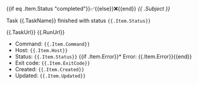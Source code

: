 {{if eq .Item.Status "completed"}}✅{{else}}❌{{end}} *{{ .Subject }}*

Task {{.TaskName}} finished with status `{{.Item.Status}}`

{{.TaskUrl}}
{{.RunUrl}}

* Command: `{{.Item.Command}}`
* Host: `{{.Item.Host}}`
* Status: `{{.Item.Status}}`
{{if .Item.Error}}* Error: {{.Item.Error}}{{end}}
* Exit code: `{{.Item.ExitCode}}`
* Created: `{{.Item.Created}}`
* Updated: `{{.Item.Updated}}`